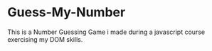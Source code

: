 # Guess-My-Number
This is a Number Guessing Game i made during a javascript course exercising my DOM skills.
